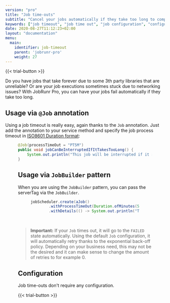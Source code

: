 ```yaml
---
version: "pro"
title: "Job time-outs"
subtitle: "Cancel your jobs automatically if they take too long to complete"
keywords: ["job timeout", "job time out", "job configuration", "configuration job", "configurator jobs", "long complete time jobs", "3th party libraries", "job execution stuck", "jobs fail automatically", "failed state automatically", "automatically retry job"]
date: 2020-08-27T11:12:23+02:00
layout: "documentation"
menu: 
  main: 
    identifier: job-timeout
    parent: 'jobrunr-pro'
    weight: 27
---
```

{{< trial-button >}}

Do you have jobs that take forever due to some 3th party libraries that are unreliable? Or are your job executions sometimes stuck due to networking issues? With JobRunr Pro, you can have your jobs fail automatically if they take too long. 


## Usage via `@Job` annotation
Using a job timeout is really easy, again thanks to the `Job` annotation. Just add the annotation to your service method and specify the job process timeout in [ISO8601 Duration format](https://en.wikipedia.org/wiki/ISO_8601#Durations):
<figure>

```java
@Job(processTimeOut = "PT5M")
public void jobCanBeInterruptedIfItTakesTooLong() {
    System.out.println("This job will be interrupted if it stays longer than 5 minutes in PROCESSING state");
}
```

## Usage via `JobBuilder` pattern
When you are using the `JobBuilder` pattern, you can pass the serverTag via the `JobBuilder`.
<figure>

```java
jobScheduler.create(aJob()
        .withProcessTimeOut(Duration.ofMinutes(5))
        .withDetails(() -> System.out.println("This will not run parallel as it is guarded by a mutex"));
```
</figure>

<br>

> <b>Important:</b> If your `Job` times out, it will go to the `FAILED` state automatically. Using the default `Job` configuration, it will automatically retry thanks to the exponential back-off policy. Depending on your business need, this may not be the desired and it can make sense to change the amount of retries to for example 0.

## Configuration
Job time-outs don't require any configuration.

{{< trial-button >}}